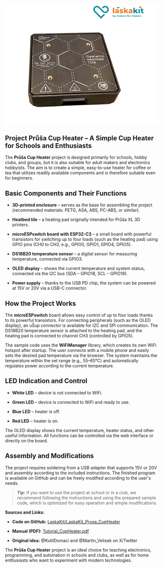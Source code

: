 ![Prusa Cup Heater](https://github.com/LaskaKit/LaskaKit_Prusa_CupHeater/blob/main/img/prusacupheater.png)

Project Průša Cup Heater – A Simple Cup Heater for Schools and Enthusiasts
----------------------------------------------------------------------

The **Průša Cup Heater** project is designed primarily for schools, hobby clubs, and groups, but it is also suitable for adult makers and electronics hobbyists. The aim is to create a simple, easy-to-use heater for coffee or tea that utilizes readily available components and is therefore suitable even for beginners.

Basic Components and Their Functions
------------------------------------

*   **3D-printed enclosure** – serves as the base for assembling the project (recommended materials: PETG, ASA, ABS, PC-ABS, or similar).
    
*   **Heatbed tile** – a heating pad originally intended for Průša XL 3D printers.
    
*   **microESPswitch board with ESP32-C3** – a small board with powerful transistors for switching up to four loads (such as the heating pad) using GPIO pins (CH0 to CH3, e.g., GPIO0, GPIO1, GPIO4, GPIO5).
    
*   **DS18B20 temperature sensor** – a digital sensor for measuring temperature, connected via GPIO3.
    
*   **OLED display** – shows the current temperature and system status, connected via the I2C bus (SDA – GPIO18, SCL – GPIO19).
    
*   **Power supply** – thanks to the USB PD chip, the system can be powered at 15V or 20V via a USB-C connector.
    

How the Project Works
---------------------

The **microESPswitch** board allows easy control of up to four loads thanks to its powerful transistors. For connecting peripherals (such as the OLED display), an uŠup connector is available for I2C and SPI communication. The DS18B20 temperature sensor is attached to the heating pad, and the heating pad is connected to channel CH3 (controlled by GPIO5).

The sample code uses the **WiFiManager** library, which creates its own WiFi hotspot after startup. The user connects with a mobile phone and easily sets the desired pad temperature via the browser. The system maintains the temperature within the set range (e.g., 55–65°C) and automatically regulates power according to the current temperature.

LED Indication and Control
--------------------------

*   **White LED** – device is not connected to WiFi.
    
*   **Green LED** – device is connected to WiFi and ready to use.
    
*   **Blue LED** – heater is off.
    
*   **Red LED** – heater is on.
    

The OLED display shows the current temperature, heater status, and other useful information. All functions can be controlled via the web interface or directly on the board.

Assembly and Modifications
--------------------------

The project requires soldering from a USB adapter that supports 15V or 20V and assembly according to the included instructions. The finished program is available on GitHub and can be freely modified according to the user's needs.

> **Tip:** If you want to use the project at school or in a club, we recommend following the instructions and using the prepared sample code, which is optimized for easy operation and simple modifications.

**Sources and Links:**

*   **Code on GitHub:** [LaskaKit/LaskaKit\_Prusa\_CupHeater](https://github.com/LaskaKit/LaskaKit_Prusa_CupHeater)
    
*   **Manual (PDF):** [Tutorial\_CupHeater.pdf](https://github.com/LaskaKit/LaskaKit_Prusa_CupHeater/blob/main/Tutorial_CupHeater.pdf)
    
*   **Original idea:** @KutilDomaci and @Martin\_Velisek on X/Twitter
    

The **Průša Cup Heater** project is an ideal choice for teaching electronics, programming, and automation in schools and clubs, as well as for home enthusiasts who want to experiment with modern technologies.
